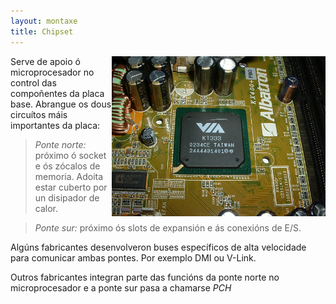 ```yaml
---
layout: montaxe
title: Chipset
---
```



<img style="float: right;" alt="ponte norte" height="256px"  src="/imaxes/chipsetnorte.jpg">

Serve de apoio ó microprocesador no control das compoñentes da placa base. Abrangue os dous circuítos máis importantes da placa:

> *Ponte norte:* próximo ó socket  e ós zócalos de memoria. Adoita estar cuberto por un disipador de calor.

> *Ponte sur:* próximo ós slots de expansión e ás conexións de E/S.

Algúns fabricantes desenvolveron buses específicos de alta velocidade para comunicar ambas pontes. Por exemplo DMI ou V-Link.

Outros fabricantes integran parte das funcións da ponte norte no microprocesador e a ponte sur pasa a chamarse *PCH*
